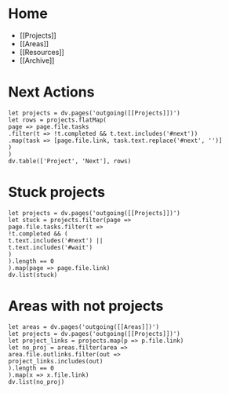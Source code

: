 # Home
- [[Projects]]  
- [[Areas]]  
- [[Resources]]  
- [[Archive]]

# Next Actions
```dataviewjs
let projects = dv.pages('outgoing([[Projects]])')  
let rows = projects.flatMap(  
page => page.file.tasks  
.filter(t => !t.completed && t.text.includes('#next'))  
.map(task => [page.file.link, task.text.replace('#next', '')]  
)  
)  
dv.table(['Project', 'Next'], rows)
```
# Stuck projects
```dataviewjs
let projects = dv.pages('outgoing([[Projects]])')  
let stuck = projects.filter(page =>  
page.file.tasks.filter(t =>  
!t.completed && (  
t.text.includes('#next') ||  
t.text.includes('#wait')  
)  
).length == 0  
).map(page => page.file.link)  
dv.list(stuck)
```


# Areas with not projects
```dataviewjs
let areas = dv.pages('outgoing([[Areas]])')  
let projects = dv.pages('outgoing([[Projects]])')  
let project_links = projects.map(p => p.file.link)  
let no_proj = areas.filter(area =>  
area.file.outlinks.filter(out =>  
project_links.includes(out)  
).length == 0  
).map(x => x.file.link)  
dv.list(no_proj)
```
